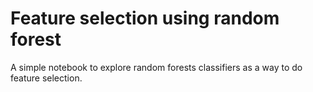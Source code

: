 # Feature selection using random forest
A simple notebook to explore random forests classifiers as a way to do feature selection.
